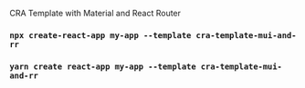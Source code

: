 CRA Template with Material and React Router

### `npx create-react-app my-app --template cra-template-mui-and-rr`

### `yarn create react-app my-app --template cra-template-mui-and-rr`
